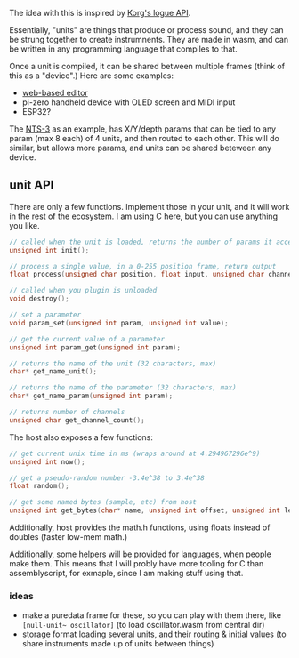 The idea with this is inspired by [Korg's logue API](https://korginc.github.io/logue-sdk/).

Essentially, "units" are things that produce or process sound, and they can be strung together to create instrumnents. They are made in wasm, and can be written in any programming language that compiles to that.

Once a unit is compiled, it can be shared between multiple frames (think of this as a "device".) Here are some examples:

- [web-based editor](http://konsumer.js.org/null-units/)
- pi-zero handheld device with OLED screen and MIDI input
- ESP32?

The [NTS-3](https://www.korg.com/us/products/dj/nts_3/) as an example, has X/Y/depth params that can be tied to any param (max 8 each) of 4 units, and then routed to each other. This will do similar, but allows more params, and units can be shared beteween any device.


## unit API

There are only a few functions. Implement those in your unit, and it will work in the rest of the ecosystem. I am using C here, but you can use anything you like.

```c
// called when the unit is loaded, returns the number of params it accepts
unsigned int init();

// process a single value, in a 0-255 position frame, return output
float process(unsigned char position, float input, unsigned char channel);

// called when you plugin is unloaded
void destroy();

// set a parameter
void param_set(unsigned int param, unsigned int value);

// get the current value of a parameter
unsigned int param_get(unsigned int param);

// returns the name of the unit (32 characters, max)
char* get_name_unit();

// returns the name of the parameter (32 characters, max)
char* get_name_param(unsigned int param);

// returns number of channels
unsigned char get_channel_count();
```

The host also exposes a few functions:

```c
// get current unix time in ms (wraps around at 4.294967296e^9)
unsigned int now();

// get a pseudo-random number -3.4e^38 to 3.4e^38
float random();

// get some named bytes (sample, etc) from host
unsigned int get_bytes(char* name, unsigned int offset, unsigned int length);
```

Additionally, host provides the math.h functions, using floats instead of doubles (faster low-mem math.)


Additionally, some helpers will be provided for languages, when people make them. This means that I will probly have more tooling for C than assemblyscript, for exmaple, since I am making stuff using that.

### ideas

- make a puredata frame for these, so you can play with them there, like `[null-unit~ oscillator]` (to load oscillator.wasm from central dir)
- storage format loading several units, and their routing & initial values (to share instruments made up of units between things)

